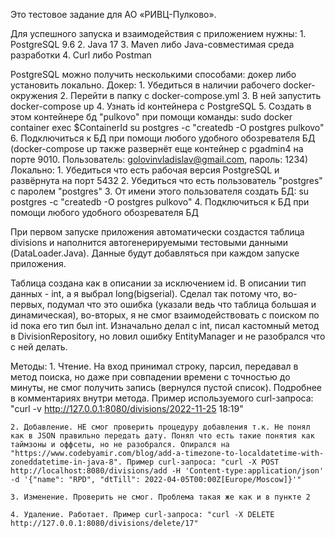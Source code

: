 Это тестовое задание для АО «РИВЦ-Пулково».

Для успешного запуска и взаимодействия с приложением нужны:
    1. PostgreSQL 9.6
    2. Java 17
    3. Maven либо Java-совместимая среда разработки
    4. Curl либо Postman

PostgreSQL можно получить несколькими способами: докер либо установить локально.
    Докер:
        1. Убедиться в наличии рабочего docker-окружения 
        2. Перейти в папку с docker-compose.yml
        3. В ней запустить docker-compose up
        4. Узнать id контейнера с PostgreSQL
        5. Создать в этом контейнере бд "pulkovo" при помощи команды: 
            sudo docker container exec $ContainerId su postgres -c "createdb -O postgres pulkovo"
        6. Подключиться к БД при помощи любого удобного обозревателя БД (docker-compose up также развернёт еще контейнер с pgadmin4 на порте 9010. Пользователь: golovinvladislav@gmail.com, пароль: 1234)
    Локально:
        1. Убедиться что есть рабочая версия PostgreSQL и развёрнута на порт 5432
        2. Убедиться что есть пользователь "postgres" c паролем "postgres"
        3. От имени этого пользователя создать БД:
            su postgres -c "createdb -O postgres pulkovo"
        4. Подключиться к БД при помощи любого удобного обозревателя БД

При первом запуске приложения автоматически создастся таблица divisions и наполнится автогенерируемыми тестовыми данными (DataLoader.Java). Данные будут добавляться при каждом запуске приложения.

Таблица создана как в описании за исключением id. В описании тип данных - int, а я выбрал long(bigserial). Сделал так потому что, во-первых, подумал что это ошибка (указали ведь что таблица большая и динамическая), во-вторых, я не смог взаимодействовать с поиском по id пока его тип был int. Изначально делал с int, писал кастомный метод в DivisionRepository, но ловил ошибку EntityManager и не разобрался что с ней делать.

Методы:
    1. Чтение. На вход принимал строку, парсил, передавал в метод поиска, но даже при совпадении времени с точностью до минуты, не смог получить запись (вернулся пустой список). Подробнее в комментариях внутри метода. Пример используемого curl-запроса: "curl -v http://127.0.0.1:8080/divisions/2022-11-25 18:19"

    2. Добавление. НЕ смог проверить процедуру добавления т.к. Не понял как в JSON правильно передать дату. Понял что есть такие понятия как таймзоны и оффсеты, но не разобрался. Опирался на "https://www.codebyamir.com/blog/add-a-timezone-to-localdatetime-with-zoneddatetime-in-java-8". Пример curl-запроса: "curl -X POST http://localhost:8080/divisions/add -H 'Content-type:application/json' -d '{"name": "RPD", "dtTill": 2022-04-05T00:00Z[Europe/Moscow]}'"

    3. Изменение. Проверить не смог. Проблема такая же как и в пункте 2

    4. Удаление. Работает. Пример curl-запроса: "curl -X DELETE http://127.0.0.1:8080/divisions/delete/17"
